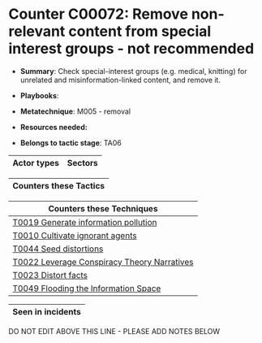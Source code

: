 # Counter C00072: Remove non-relevant content from special interest groups - not recommended

* **Summary**: Check special-interest groups (e.g. medical, knitting) for unrelated and misinformation-linked content, and remove it. 

* **Playbooks**: 

* **Metatechnique**: M005 - removal

* **Resources needed:** 

* **Belongs to tactic stage**: TA06


| Actor types | Sectors |
| ----------- | ------- |



| Counters these Tactics |
| ---------------------- |



| Counters these Techniques |
| ------------------------- |
| [T0019 Generate information pollution](../generated_pages/techniques/T0019.md) |
| [T0010 Cultivate ignorant agents](../generated_pages/techniques/T0010.md) |
| [T0044 Seed distortions](../generated_pages/techniques/T0044.md) |
| [T0022 Leverage Conspiracy Theory Narratives](../generated_pages/techniques/T0022.md) |
| [T0023 Distort facts](../generated_pages/techniques/T0023.md) |
| [T0049 Flooding the Information Space](../generated_pages/techniques/T0049.md) |



| Seen in incidents |
| ----------------- |


DO NOT EDIT ABOVE THIS LINE - PLEASE ADD NOTES BELOW